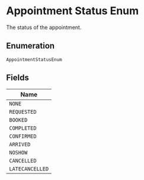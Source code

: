 
# Appointment Status Enum

The status of the appointment.

## Enumeration

`AppointmentStatusEnum`

## Fields

| Name |
|  --- |
| `NONE` |
| `REQUESTED` |
| `BOOKED` |
| `COMPLETED` |
| `CONFIRMED` |
| `ARRIVED` |
| `NOSHOW` |
| `CANCELLED` |
| `LATECANCELLED` |

